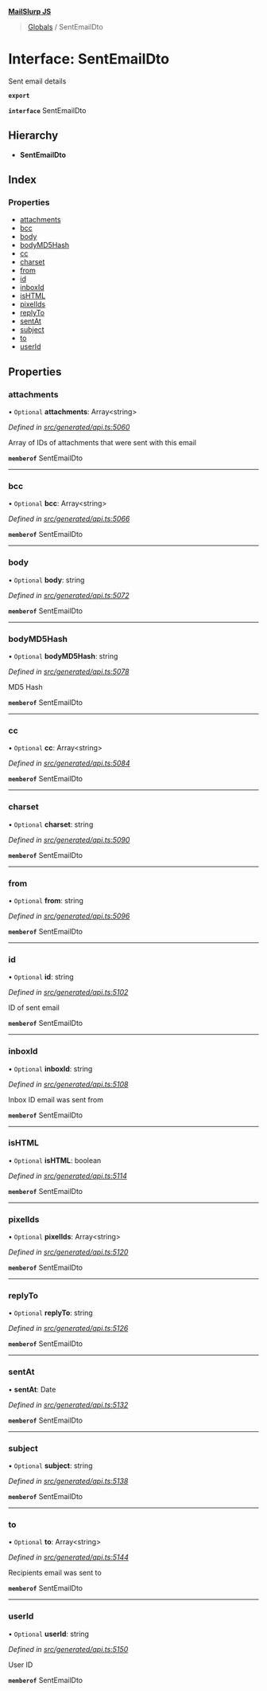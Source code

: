 **[MailSlurp JS](../README.md)**

> [Globals](../README.md) / SentEmailDto

# Interface: SentEmailDto

Sent email details

**`export`** 

**`interface`** SentEmailDto

## Hierarchy

* **SentEmailDto**

## Index

### Properties

* [attachments](sentemaildto.md#attachments)
* [bcc](sentemaildto.md#bcc)
* [body](sentemaildto.md#body)
* [bodyMD5Hash](sentemaildto.md#bodymd5hash)
* [cc](sentemaildto.md#cc)
* [charset](sentemaildto.md#charset)
* [from](sentemaildto.md#from)
* [id](sentemaildto.md#id)
* [inboxId](sentemaildto.md#inboxid)
* [isHTML](sentemaildto.md#ishtml)
* [pixelIds](sentemaildto.md#pixelids)
* [replyTo](sentemaildto.md#replyto)
* [sentAt](sentemaildto.md#sentat)
* [subject](sentemaildto.md#subject)
* [to](sentemaildto.md#to)
* [userId](sentemaildto.md#userid)

## Properties

### attachments

• `Optional` **attachments**: Array\<string>

*Defined in [src/generated/api.ts:5060](https://github.com/mailslurp/mailslurp-client/blob/3871a9e/src/generated/api.ts#L5060)*

Array of IDs of attachments that were sent with this email

**`memberof`** SentEmailDto

___

### bcc

• `Optional` **bcc**: Array\<string>

*Defined in [src/generated/api.ts:5066](https://github.com/mailslurp/mailslurp-client/blob/3871a9e/src/generated/api.ts#L5066)*

**`memberof`** SentEmailDto

___

### body

• `Optional` **body**: string

*Defined in [src/generated/api.ts:5072](https://github.com/mailslurp/mailslurp-client/blob/3871a9e/src/generated/api.ts#L5072)*

**`memberof`** SentEmailDto

___

### bodyMD5Hash

• `Optional` **bodyMD5Hash**: string

*Defined in [src/generated/api.ts:5078](https://github.com/mailslurp/mailslurp-client/blob/3871a9e/src/generated/api.ts#L5078)*

MD5 Hash

**`memberof`** SentEmailDto

___

### cc

• `Optional` **cc**: Array\<string>

*Defined in [src/generated/api.ts:5084](https://github.com/mailslurp/mailslurp-client/blob/3871a9e/src/generated/api.ts#L5084)*

**`memberof`** SentEmailDto

___

### charset

• `Optional` **charset**: string

*Defined in [src/generated/api.ts:5090](https://github.com/mailslurp/mailslurp-client/blob/3871a9e/src/generated/api.ts#L5090)*

**`memberof`** SentEmailDto

___

### from

• `Optional` **from**: string

*Defined in [src/generated/api.ts:5096](https://github.com/mailslurp/mailslurp-client/blob/3871a9e/src/generated/api.ts#L5096)*

**`memberof`** SentEmailDto

___

### id

• `Optional` **id**: string

*Defined in [src/generated/api.ts:5102](https://github.com/mailslurp/mailslurp-client/blob/3871a9e/src/generated/api.ts#L5102)*

ID of sent email

**`memberof`** SentEmailDto

___

### inboxId

• `Optional` **inboxId**: string

*Defined in [src/generated/api.ts:5108](https://github.com/mailslurp/mailslurp-client/blob/3871a9e/src/generated/api.ts#L5108)*

Inbox ID email was sent from

**`memberof`** SentEmailDto

___

### isHTML

• `Optional` **isHTML**: boolean

*Defined in [src/generated/api.ts:5114](https://github.com/mailslurp/mailslurp-client/blob/3871a9e/src/generated/api.ts#L5114)*

**`memberof`** SentEmailDto

___

### pixelIds

• `Optional` **pixelIds**: Array\<string>

*Defined in [src/generated/api.ts:5120](https://github.com/mailslurp/mailslurp-client/blob/3871a9e/src/generated/api.ts#L5120)*

**`memberof`** SentEmailDto

___

### replyTo

• `Optional` **replyTo**: string

*Defined in [src/generated/api.ts:5126](https://github.com/mailslurp/mailslurp-client/blob/3871a9e/src/generated/api.ts#L5126)*

**`memberof`** SentEmailDto

___

### sentAt

•  **sentAt**: Date

*Defined in [src/generated/api.ts:5132](https://github.com/mailslurp/mailslurp-client/blob/3871a9e/src/generated/api.ts#L5132)*

**`memberof`** SentEmailDto

___

### subject

• `Optional` **subject**: string

*Defined in [src/generated/api.ts:5138](https://github.com/mailslurp/mailslurp-client/blob/3871a9e/src/generated/api.ts#L5138)*

**`memberof`** SentEmailDto

___

### to

• `Optional` **to**: Array\<string>

*Defined in [src/generated/api.ts:5144](https://github.com/mailslurp/mailslurp-client/blob/3871a9e/src/generated/api.ts#L5144)*

Recipients email was sent to

**`memberof`** SentEmailDto

___

### userId

• `Optional` **userId**: string

*Defined in [src/generated/api.ts:5150](https://github.com/mailslurp/mailslurp-client/blob/3871a9e/src/generated/api.ts#L5150)*

User ID

**`memberof`** SentEmailDto
